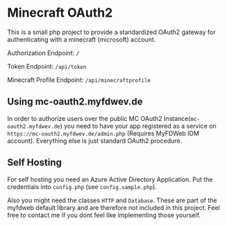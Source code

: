 # Minecraft OAuth2
This is a small php project to provide a standardized OAuth2 gateway for authenticating with a minecraft (microsoft) account.

Authorization Endpoint: `/`

Token Endpoint: `/api/token`

Minecraft Profile Endpoint: `/api/minecraftprofile`

## Using mc-oauth2.myfdwev.de
In order to authorize users over the public MC OAuth2 Instance(`mc-oauth2.myfdwev.de`) you need to have your app registered as a service on `https://mc-oauth2.myfdwev.de/admin.php` (Requires MyFDWeb IDM account).
Everything else is just standard OAuth2 procedure.

## Self Hosting
For self hosting you need an Azure Active Directory Application. Put the credentials into `config.php` (see `config.sample.php`).

Also you might need the classes `HTTP` and `Database`. These are part of the myfdweb default library and are therefore not included in this project. Feel free to contact me if you dont feel like implementing those yourself.
